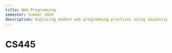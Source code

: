 ```yaml
---
title: Web Programming
semester: Summer 2019
description: Exploring modern web programming practices using JavaScript, server side scripting, and internet programming.
---
```


# CS445